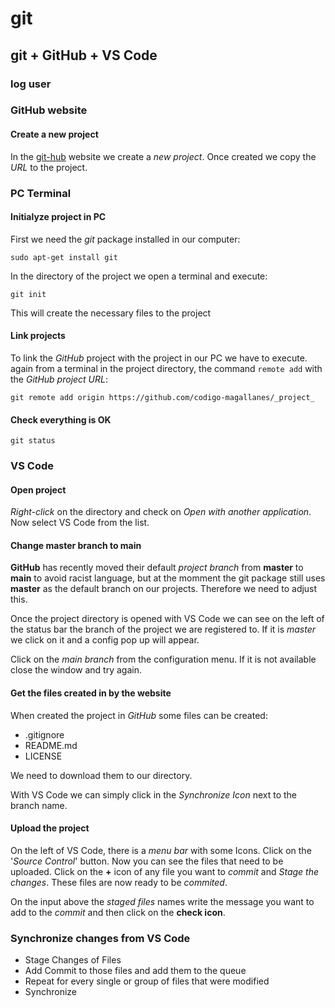 # git
## git + GitHub + VS Code
### log user

### GitHub website

#### Create a new project

In the [git-hub](https://github.com) website we create a _new project_. Once created we copy the _URL_ to the project.

### PC Terminal

#### Initialyze project in PC

First we need the _git_ package installed in our computer:

```
sudo apt-get install git
```

In the directory of the project we open a terminal and execute:

```
git init
```

This will create the necessary files to the project

#### Link projects

To link the _GitHub_ project with the project in our PC we have to execute. again from a terminal in the project directory, the command ```remote add``` with the _GitHub project URL_:

```
git remote add origin https://github.com/codigo-magallanes/_project_
```

#### Check everything is OK
```
git status
```

### VS Code

#### Open project

_Right-click_ on the directory and check on _Open with another application_. Now select VS Code from the list.

#### Change master branch to main

__GitHub__ has recently moved their default _project branch_ from __master__ to __main__ to avoid racist language, but at the momment the git package still uses __master__ as the default branch on our projects.
Therefore we need to adjust this.

Once the project directory is opened with VS Code we can see on the left of the status bar the branch of the project we are registered to. If it is _master_ we click on it and a config pop up will appear.

 Click on the _main branch_ from the configuration menu. If it is not available close the window and try again.

#### Get the files created in by the website

When created the project in _GitHub_ some files can be created:
 - .gitignore
 - README.md
 - LICENSE

We need to download them to our directory.

With VS Code we can simply click in the _Synchronize Icon_ next to the branch name.

#### Upload the project

On the left of VS Code, there is a _menu bar_ with some Icons. Click on the '_Source Control_' button. Now you can see the files that need to be uploaded. Click on the __+__ icon of any file you want to _commit_ and _Stage the changes_. These files are now ready to be _commited_.

On the input above the _staged files_ names write the message you want to add to the _commit_ and then click on the __check icon__. 

### Synchronize changes from VS Code
 - Stage Changes of Files
 - Add Commit to those files and add them to the queue
 - Repeat for every single or group of files that were modified
 - Synchronize
